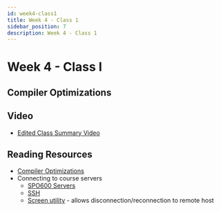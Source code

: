 ```yaml
---
id: week4-class1
title: Week 4 - Class 1
sidebar_position: 7
description: Week 4 - Class 1
---
```


# Week 4 - Class I

## Compiler Optimizations

## Video

- [Edited Class Summary Video](https://web.microsoftstream.com/video/30fa002e-9e3d-41f6-95db-36832a8a509c)

## Reading Resources

- [Compiler Optimizations](/D-ExtraResources/compiler-optimizations.md)
- Connecting to course servers
  - [SPO600 Servers](/D-ExtraResources/servers.md)
  - [SSH](/D-ExtraResources/ssh.md)
  - [Screen utility](/D-ExtraResources/screen-tutorial.md) - allows disconnection/reconnection to remote host
